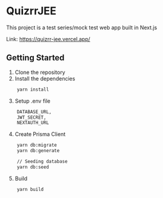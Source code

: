# QuizrrJEE

This project is a test series/mock test web app built in Next.js

Link: https://quizrr-jee.vercel.app/ 

## Getting Started

1. Clone the repository
2. Install the dependencies
```bash
    yarn install
```
3. Setup .env file
```bash
    DATABASE_URL,
    JWT_SECRET,
    NEXTAUTH_URL
```
4. Create Prisma Client
```bash
    yarn db:migrate
    yarn db:generate

    // Seeding database
    yarn db:seed
```
5. Build
```bash
    yarn build
```